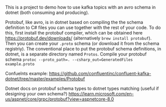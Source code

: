 This is a project to demo how to use kafka topics with an avro schema in dotnet (both consuming and producing).

Protobuf, like avro, is in dotnet based on compiling the the schema definition to C# files you can use together with the rest of your code.
To do this, first install the protobuf compiler, which can be obtained here
https://protobuf.dev/downloads/
(alternatively `brew install protobuf`).
Then you can create your `.proto` schema (or download it from the schema registriy).
The conventional place to put the protobuf schema definitions, in dotnet, is a separate directory named `Protos`.
Compile your protobuf schema
`protoc --proto_path=. --csharp_out=GeneratedFiles example.proto`

Confuelnts example:
https://github.com/confluentinc/confluent-kafka-dotnet/tree/master/examples/Protobuf

Dotnet docs on protobuf schema types to dotnet types matching (useful if designing your own schema?)
https://learn.microsoft.com/en-us/aspnet/core/grpc/protobuf?view=aspnetcore-8.0
